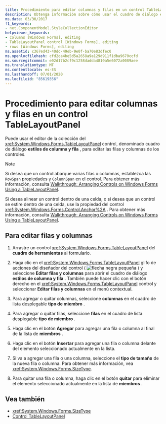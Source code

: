 ```yaml
---
title: Procedimiento para editar columnas y filas en un control TableLayoutPanel
description: Obtenga información sobre cómo usar el cuadro de diálogo estilos de columnas y filas para editar las filas y columnas de los controles de Windows Forms.
ms.date: 03/30/2017
f1_keywords:
- net.ComponentModel.StyleCollectionEditor
helpviewer_keywords:
- columns [Windows Forms], editing
- TableLayoutPanel control [Windows Forms], editing
- rows [Windows Forms], editing
ms.assetid: c367ed43-40dc-49eb-9e0f-ba70e83dfec0
ms.openlocfilehash: cfd2ca4be5d5a2658a9a129d911f1dba9670ccfd
ms.sourcegitcommit: e02d17b2cf9c1258dadda4810a5e6072a0089aee
ms.translationtype: MT
ms.contentlocale: es-ES
ms.lasthandoff: 07/01/2020
ms.locfileid: "85619356"
---
```

# <a name="how-to-edit-columns-and-rows-in-a-tablelayoutpanel-control"></a>Procedimiento para editar columnas y filas en un control TableLayoutPanel

Puede usar el editor de la colección del <xref:System.Windows.Forms.TableLayoutPanel> control, denominado cuadro de diálogo **estilos de columna y fila** , para editar las filas y columnas de los controles.

> [!NOTE]
> Si desea que un control abarque varias filas o columnas, establezca las `RowSpan` propiedades y `ColumnSpan` en el control. Para obtener más información, consulta [Walkthrough: Arranging Controls on Windows Forms Using a TableLayoutPanel](walkthrough-arranging-controls-on-windows-forms-using-a-tablelayoutpanel.md).
>
> Si desea alinear un control dentro de una celda, o si desea que un control se estire dentro de una celda, use la propiedad del control <xref:System.Windows.Forms.Control.Anchor%2A> . Para obtener más información, consulta [Walkthrough: Arranging Controls on Windows Forms Using a TableLayoutPanel](walkthrough-arranging-controls-on-windows-forms-using-a-tablelayoutpanel.md).

## <a name="to-edit-rows-and-columns"></a>Para editar filas y columnas

1. Arrastre un control <xref:System.Windows.Forms.TableLayoutPanel> del **cuadro de herramientas** al formulario.

2. Haga clic en el <xref:System.Windows.Forms.TableLayoutPanel> glifo de acciones del diseñador del control ( ![ flecha negra pequeña ](./media/designer-actions-glyph.gif) ) y seleccione **Editar filas y columnas** para abrir el cuadro de diálogo **estilos de columna y fila** . También puede hacer clic con el botón derecho en el <xref:System.Windows.Forms.TableLayoutPanel> control y seleccionar **Editar filas y columnas** en el menú contextual.

3. Para agregar o quitar columnas, seleccione **columnas** en el cuadro de lista desplegable **tipo de miembro** .

4. Para agregar o quitar filas, seleccione **filas** en el cuadro de lista desplegable **tipo de miembro** .

5. Haga clic en el botón **Agregar** para agregar una fila o columna al final de la lista de **miembros** .

6. Haga clic en el botón **Insertar** para agregar una fila o columna delante del elemento seleccionado actualmente en la lista.

7. Si va a agregar una fila o una columna, seleccione el **tipo de tamaño** de la nueva fila o columna. Para obtener más información, vea <xref:System.Windows.Forms.SizeType>.

8. Para quitar una fila o columna, haga clic en el botón **quitar** para eliminar el elemento seleccionado actualmente en la lista de **miembros** .

## <a name="see-also"></a>Vea también

- <xref:System.Windows.Forms.SizeType>
- [Control TableLayoutPanel](tablelayoutpanel-control-windows-forms.md)

